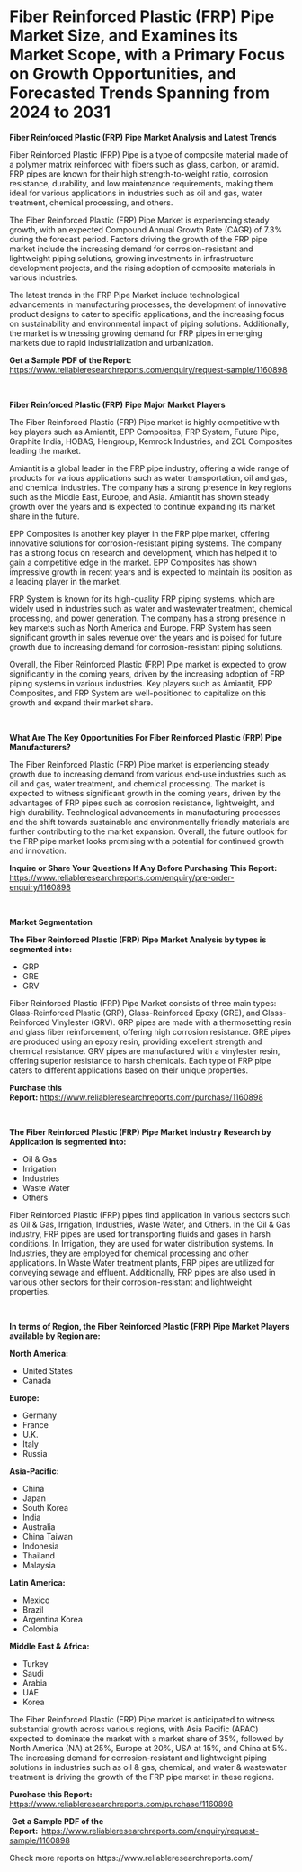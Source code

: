 <p><h1>Fiber Reinforced Plastic (FRP) Pipe Market Size, and Examines its Market Scope, with a Primary Focus on Growth Opportunities, and Forecasted Trends Spanning from 2024 to 2031</h1></p><p><strong>Fiber Reinforced Plastic (FRP) Pipe Market Analysis and Latest Trends</strong></p>
<p><p>Fiber Reinforced Plastic (FRP) Pipe is a type of composite material made of a polymer matrix reinforced with fibers such as glass, carbon, or aramid. FRP pipes are known for their high strength-to-weight ratio, corrosion resistance, durability, and low maintenance requirements, making them ideal for various applications in industries such as oil and gas, water treatment, chemical processing, and others.</p><p>The Fiber Reinforced Plastic (FRP) Pipe Market is experiencing steady growth, with an expected Compound Annual Growth Rate (CAGR) of 7.3% during the forecast period. Factors driving the growth of the FRP pipe market include the increasing demand for corrosion-resistant and lightweight piping solutions, growing investments in infrastructure development projects, and the rising adoption of composite materials in various industries.</p><p>The latest trends in the FRP Pipe Market include technological advancements in manufacturing processes, the development of innovative product designs to cater to specific applications, and the increasing focus on sustainability and environmental impact of piping solutions. Additionally, the market is witnessing growing demand for FRP pipes in emerging markets due to rapid industrialization and urbanization.</p></p>
<p><strong>Get a Sample PDF of the Report:&nbsp;</strong> <a href="https://www.reliableresearchreports.com/enquiry/request-sample/1160898">https://www.reliableresearchreports.com/enquiry/request-sample/1160898</a></p>
<p>&nbsp;</p>
<p><strong>Fiber Reinforced Plastic (FRP) Pipe Major Market Players</strong></p>
<p><p>The Fiber Reinforced Plastic (FRP) Pipe market is highly competitive with key players such as Amiantit, EPP Composites, FRP System, Future Pipe, Graphite India, HOBAS, Hengroup, Kemrock Industries, and ZCL Composites leading the market.</p><p>Amiantit is a global leader in the FRP pipe industry, offering a wide range of products for various applications such as water transportation, oil and gas, and chemical industries. The company has a strong presence in key regions such as the Middle East, Europe, and Asia. Amiantit has shown steady growth over the years and is expected to continue expanding its market share in the future.</p><p>EPP Composites is another key player in the FRP pipe market, offering innovative solutions for corrosion-resistant piping systems. The company has a strong focus on research and development, which has helped it to gain a competitive edge in the market. EPP Composites has shown impressive growth in recent years and is expected to maintain its position as a leading player in the market.</p><p>FRP System is known for its high-quality FRP piping systems, which are widely used in industries such as water and wastewater treatment, chemical processing, and power generation. The company has a strong presence in key markets such as North America and Europe. FRP System has seen significant growth in sales revenue over the years and is poised for future growth due to increasing demand for corrosion-resistant piping solutions.</p><p>Overall, the Fiber Reinforced Plastic (FRP) Pipe market is expected to grow significantly in the coming years, driven by the increasing adoption of FRP piping systems in various industries. Key players such as Amiantit, EPP Composites, and FRP System are well-positioned to capitalize on this growth and expand their market share.</p></p>
<p>&nbsp;</p>
<p><strong>What Are The Key Opportunities For Fiber Reinforced Plastic (FRP) Pipe Manufacturers?</strong></p>
<p><p>The Fiber Reinforced Plastic (FRP) Pipe market is experiencing steady growth due to increasing demand from various end-use industries such as oil and gas, water treatment, and chemical processing. The market is expected to witness significant growth in the coming years, driven by the advantages of FRP pipes such as corrosion resistance, lightweight, and high durability. Technological advancements in manufacturing processes and the shift towards sustainable and environmentally friendly materials are further contributing to the market expansion. Overall, the future outlook for the FRP pipe market looks promising with a potential for continued growth and innovation.</p></p>
<p><strong>Inquire or Share Your Questions If Any Before Purchasing This Report:</strong> <a href="https://www.reliableresearchreports.com/enquiry/pre-order-enquiry/1160898">https://www.reliableresearchreports.com/enquiry/pre-order-enquiry/1160898</a></p>
<p>&nbsp;</p>
<p><strong>Market Segmentation</strong></p>
<p><strong>The Fiber Reinforced Plastic (FRP) Pipe Market Analysis by types is segmented into:</strong></p>
<p><ul><li>GRP</li><li>GRE</li><li>GRV</li></ul></p>
<p><p>Fiber Reinforced Plastic (FRP) Pipe Market consists of three main types: Glass-Reinforced Plastic (GRP), Glass-Reinforced Epoxy (GRE), and Glass-Reinforced Vinylester (GRV). GRP pipes are made with a thermosetting resin and glass fiber reinforcement, offering high corrosion resistance. GRE pipes are produced using an epoxy resin, providing excellent strength and chemical resistance. GRV pipes are manufactured with a vinylester resin, offering superior resistance to harsh chemicals. Each type of FRP pipe caters to different applications based on their unique properties.</p></p>
<p><strong>Purchase this Report:&nbsp;</strong><a href="https://www.reliableresearchreports.com/purchase/1160898">https://www.reliableresearchreports.com/purchase/1160898</a></p>
<p>&nbsp;</p>
<p><strong>The Fiber Reinforced Plastic (FRP) Pipe Market Industry Research by Application is segmented into:</strong></p>
<p><ul><li>Oil & Gas</li><li>Irrigation</li><li>Industries</li><li>Waste Water</li><li>Others</li></ul></p>
<p><p>Fiber Reinforced Plastic (FRP) pipes find application in various sectors such as Oil & Gas, Irrigation, Industries, Waste Water, and Others. In the Oil & Gas industry, FRP pipes are used for transporting fluids and gases in harsh conditions. In Irrigation, they are used for water distribution systems. In Industries, they are employed for chemical processing and other applications. In Waste Water treatment plants, FRP pipes are utilized for conveying sewage and effluent. Additionally, FRP pipes are also used in various other sectors for their corrosion-resistant and lightweight properties.</p></p>
<p>&nbsp;</p>
<p><strong>In terms of Region, the Fiber Reinforced Plastic (FRP) Pipe Market Players available by Region are:</strong></p>
<p>
    <p> <strong> North America: </strong>
        <ul>
            <li>United States</li>
            <li>Canada</li>
        </ul>
        </p> 
    <p> <strong> Europe: </strong>
        <ul>
            <li>Germany</li>
            <li>France</li>
            <li>U.K.</li>
            <li>Italy</li>
            <li>Russia</li>
        </ul>
        </p> 
    <p> <strong> Asia-Pacific: </strong>
        <ul>
            <li>China</li>
            <li>Japan</li>
            <li>South Korea</li>
            <li>India</li>
            <li>Australia</li>
            <li>China Taiwan</li>
            <li>Indonesia</li>
            <li>Thailand</li>
            <li>Malaysia</li>
        </ul>
        </p> 
    <p> <strong> Latin America: </strong>
        <ul>
            <li>Mexico</li>
            <li>Brazil</li>
            <li>Argentina Korea</li>
            <li>Colombia</li>
        </ul>
        </p> 
    <p> <strong> Middle East & Africa: </strong>
        <ul>
            <li>Turkey</li>
            <li>Saudi</li>
            <li>Arabia</li>
            <li>UAE</li>
            <li>Korea</li>
        </ul>
    </p>
    </p>
<p><p>The Fiber Reinforced Plastic (FRP) Pipe market is anticipated to witness substantial growth across various regions, with Asia Pacific (APAC) expected to dominate the market with a market share of 35%, followed by North America (NA) at 25%, Europe at 20%, USA at 15%, and China at 5%. The increasing demand for corrosion-resistant and lightweight piping solutions in industries such as oil & gas, chemical, and water & wastewater treatment is driving the growth of the FRP pipe market in these regions.</p></p>
<p><strong>Purchase this Report: </strong><a href="https://www.reliableresearchreports.com/purchase/1160898">https://www.reliableresearchreports.com/purchase/1160898</a></p>
<p>&nbsp;<strong>Get a Sample PDF of the Report:&nbsp;&nbsp;</strong><a href="https://www.reliableresearchreports.com/enquiry/request-sample/1160898">https://www.reliableresearchreports.com/enquiry/request-sample/1160898</a></p>
<p><strong></strong></p>
<p>Check more reports on https://www.reliableresearchreports.com/</p>